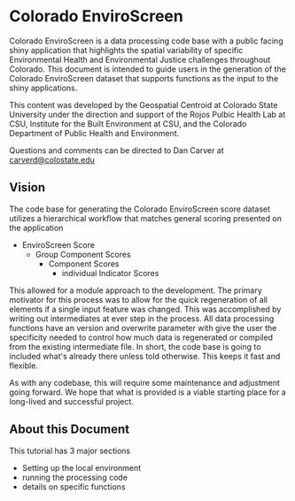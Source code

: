 # Colorado EnviroScreen

Colorado EnviroScreen is a data processing code base with a public facing shiny application that highlights the spatial variability of specific Environmental Health and Environmental Justice challenges throughout Colorado. This document is intended to guide users in the generation of the Colorado EnviroScreen dataset that supports functions as the input to the shiny applications.

This content was developed by the Geospatial Centroid at Colorado State University under the direction and support of the Rojos Pulbic Health Lab at CSU, Institute for the Built Environment at CSU, and the Colorado Department of Public Health and Environment.

Questions and comments can be directed to Dan Carver at carverd@colostate.edu


## Vision

The code base for generating the Colorado EnviroScreen score dataset utilizes a hierarchical workflow that matches general scoring presented on the application
- EnviroScreen Score
  - Group Component Scores
    - Component Scores
      - individual Indicator Scores

This allowed for a module approach to the development. The primary motivator for this process was to allow for the quick regeneration of all elements if a single input feature was changed. This was accomplished by writing out intermediates at ever step in the process. All data processing functions have an version and overwrite parameter with give the user the specificity needed to control how much data is regenerated or compiled from the existing intermediate file. In short, the code base is going to included what's already there unless told otherwise. This keeps it fast and flexible.

As with any codebase, this will require some maintenance and adjustment going forward. We hope that what is provided is a viable starting place for a long-lived and successful project.

## About this Document

This tutorial has 3 major sections

- Setting up the local environment
- running the processing code
- details on specific functions
